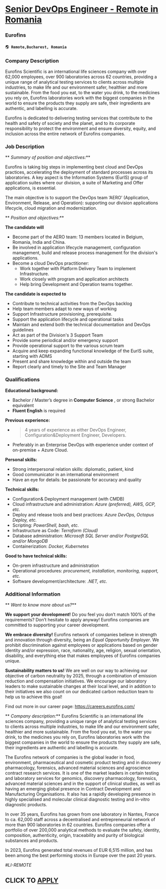 # [Senior DevOps Engineer - Remote in Romania](https://www.remotewlb.com/apply/senior-devops-engineer-remote-in-romania-106212)  
### Eurofins  
#### `🌎 Remote,Bucharest, Romania`  

### **Company Description**

Eurofins Scientific is an international life sciences company with over 62,000 employees, over 900 laboratories across 62 countries, providing a unique range of analytical testing services to clients across multiple industries, to make life and our environment safer, healthier and more sustainable. From the food you eat, to the water you drink, to the medicines you rely on, Eurofins laboratories work with the biggest companies in the world to ensure the products they supply are safe, their ingredients are authentic, and labelling is accurate.

Eurofins is dedicated to delivering testing services that contribute to the health and safety of society and the planet, and to its corporate responsibility to protect the environment and ensure diversity, equity, and inclusion across the entire network of Eurofins companies.

###  **Job Description**

 ** _Summary of position and objectives:_**

Eurofins is taking big steps in implementing best cloud and DevOps practices, accelerating the deployment of standard processes across its laboratories. A key aspect is the Information Systems (EurIS) group of application suites where our division, a suite of Marketing and Offer applications, is essential.

The main objective is to support the DevOps team ‘AERO’ (Application, Environment, Release, and Operation): supporting our division applications lifecycle, cloud migration and modernization.

 ** _Position and objectives:_**

 **The candidate will**

  * Become part of the AERO team: 13 members located in Belgium, Romania, India and China.
  * Be involved in application lifecycle management, configuration management, build and release process management for the division's applications.
  * Become a cloud DevOps practitioner:
    * Work together with Platform Delivery Team to implement Infrastructure.
    * Work closely with program and application architects
    * Help bring Development and Operation teams together.

 **The candidate is expected to**

  * Contribute to technical activities from the DevOps backlog
  * Help team members adapt to new ways of working
  * Support Infrastructure provisioning, prerequisite.
  * Support the application lifecycle and operational tasks
  * Maintain and extend both the technical documentation and DevOps guidelines
  * Act as part of the Division's 3 Support Team
  * Provide some periodical and/or emergency support
  * Provide operational support to the various scrum team
  * Acquire and keep expanding functional knowledge of the EurIS suite, starting with ADMS
  * Present and share knowledge within and outside the team
  * Report clearly and timely to the Site and Team Manager

###  **Qualifications**

 **Educational background:**

  * Bachelor / Master’s degree in **Computer Science** , or strong Bachelor equivalent
  *  **Fluent English** is required

 **Previous experience:**

  * > 4 years of experience as either DevOps Engineer, Configuration&Deployment Engineer, Developers.
  * Preferably in an Enterprise DevOps with experience under context of on-premise + Azure Cloud.

 **Personal skills:**

  * Strong interpersonal relation skills: diplomatic, patient, kind
  * Good communicator in an international environment
  * Have an eye for details: be passionate for accuracy and quality

 **Technical skills:**

  * Configuration& Deployment management (with CMDB)
  * Cloud infrastructure and administration: _Azure (preferred), AWS, GCP, etc._
  * Deploy and release tools and best practices: _Azure DevOps, Octopus Deploy, etc._
  * Scripting: _PowerShell, bash, etc._
  * Infrastructure as Code: _Terraform (Cloud)_
  * Database administration: _Microsoft SQL Server and/or PostgreSQL and/or MongoDB_
  * Containerization: _Docker, Kubernetes_

 **Good to have technical skills:**

  * On-prem infrastructure and administration
  * Operational procedures: _procurement, installation, monitoring, support, etc._
  * Software development/architecture: _.NET, etc._

###  **Additional Information**

 ** _Want to know more about us?_**

 **We support your development!** Do you feel you don’t match 100% of the requirements? Don’t hesitate to apply anyway! Eurofins companies are committed to supporting your career development.

 **We embrace diversity!** Eurofins network of companies believe in strength and innovation through diversity, being an _Equal Opportunity Employer_. We prohibit discrimination against employees or applications based on gender identity and/or expression, race, nationality, age, religion, sexual orientation, disability, and everything else that makes employees of Eurofins companies unique.

 **Sustainability matters to us!** We are well on our way to achieving our objective of carbon neutrality by 2025, through a combination of emission reduction and compensation initiatives. We encourage our laboratory leaders to make sustainable changes at their local level, and in addition to their initiatives we also count on our dedicated carbon reduction team to help us to achieve this goal!

Find out more in our career page: https://careers.eurofins.com/

 ** _Company description:_** Eurofins Scientific is an international life sciences company, providing a unique range of analytical testing services to clients across multiple industries, to make life and our environment safer, healthier and more sustainable. From the food you eat, to the water you drink, to the medicines you rely on, Eurofins laboratories work with the biggest companies in the world to ensure the products they supply are safe, their ingredients are authentic and labelling is accurate.

The Eurofins network of companies is the global leader in food, environment, pharmaceutical and cosmetic product testing and in discovery pharmacology, forensics, advanced material sciences and agroscience contract research services. It is one of the market leaders in certain testing and laboratory services for genomics, discovery pharmacology, forensics, advanced material sciences and in the support of clinical studies, as well as having an emerging global presence in Contract Development and Manufacturing Organisations. It also has a rapidly developing presence in highly specialised and molecular clinical diagnostic testing and in-vitro diagnostic products.

In over 35 years, Eurofins has grown from one laboratory in Nantes, France to ca. 62,000 staff across a decentralised and entrepreneurial network of more than 900 laboratories in 62 countries. Eurofins companies offer a portfolio of over 200,000 analytical methods to evaluate the safety, identity, composition, authenticity, origin, traceability and purity of biological substances and products.

In 2023, Eurofins generated total revenues of EUR 6,515 million, and has been among the best performing stocks in Europe over the past 20 years.

_#LI-REMOTE_

  
## CLICK TO [APPLY](https://www.remotewlb.com/apply/senior-devops-engineer-remote-in-romania-106212)

